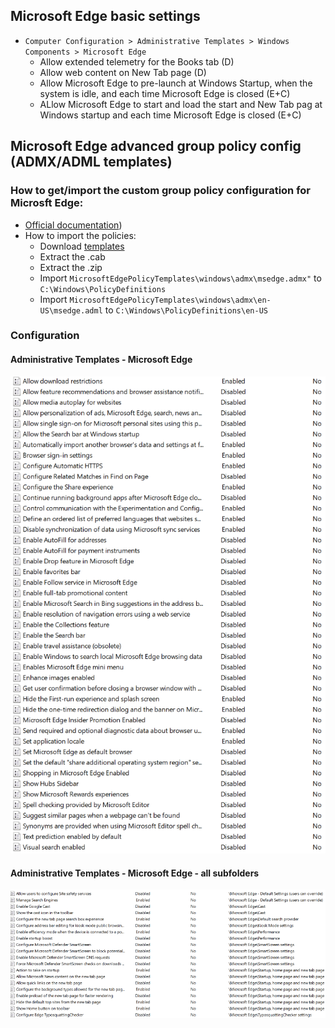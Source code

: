 ## Microsoft Edge basic settings
- `Computer Configuration > Administrative Templates > Windows Components > Microsoft Edge`
	- Allow extended telemetry for the Books tab (D)
	- Allow web content on New Tab page (D)
	- Allow Microsoft Edge to pre-launch at Windows Startup, when the system is idle, and each time Microsoft Edge is closed (E+C)
	- ALlow Microsoft Edge to start and load the start and New Tab pag at Windows startup and each time Microsoft Edge is closed (E+C)

## Microsoft Edge advanced group policy config (ADMX/ADML templates)
### How to get/import the custom group policy configuration for Microsft Edge:
- [Official documentation](https://learn.microsoft.com/en-us/deployedge/configure-microsoft-edge))
- How to import the policies:
	- Download [templates](https://www.microsoft.com/en-us/edge/business/download?form=MA13FJ)
	- Extract the .cab
	- Extract the .zip
	- Import `MicrosoftEdgePolicyTemplates\windows\admx\msedge.admx"` to `C:\Windows\PolicyDefinitions`
	- Import `MicrosoftEdgePolicyTemplates\windows\admx\en-US\msedge.adml` to `C:\Windows\PolicyDefinitions\en-US`
### Configuration
#### Administrative Templates - Microsoft Edge
![Administrative Templates - Microsoft Edge](https://github.com/Tom4tot/Windows-11-Personal-Setup/blob/main/Group%20Policy%20settings/GPE%20-%20Administrative%20Templates%20-%20Microsoft%20Edge.png)
#### Administrative Templates - Microsoft Edge - all subfolders
![Administrative Templates - Microsoft Edge - all subfolders](https://github.com/Tom4tot/Windows-11-Personal-Setup/blob/main/Group%20Policy%20settings/GPE%20-%20Administrative%20Templates%20-%20Microsoft%20Edge%20-%20all%20subfolders.png)
